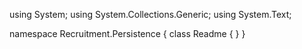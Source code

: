 ﻿using System;
using System.Collections.Generic;
using System.Text;

namespace Recruitment.Persistence
{
    class Readme
    {
    }
}
